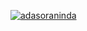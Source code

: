 [![adasoraninda](https://circleci.com/gh/adasoraninda/dicoding-android-clean-arch-example.svg?style=svg)](https://circleci.com/gh/adasoraninda/dicoding-android-clean-arch-example)
